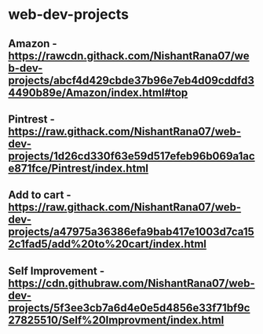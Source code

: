 # web-dev-projects

## Amazon - https://rawcdn.githack.com/NishantRana07/web-dev-projects/abcf4d429cbde37b96e7eb4d09cddfd34490b89e/Amazon/index.html#top

## Pintrest - https://raw.githack.com/NishantRana07/web-dev-projects/1d26cd330f63e59d517efeb96b069a1ace871fce/Pintrest/index.html

## Add to cart - https://raw.githack.com/NishantRana07/web-dev-projects/a47975a36386efa9bab417e1003d7ca152c1fad5/add%20to%20cart/index.html

## Self Improvement - https://cdn.githubraw.com/NishantRana07/web-dev-projects/5f3ee3cb7a6d4e0e5d4856e33f71bf9c27825510/Self%20Improvment/index.html
